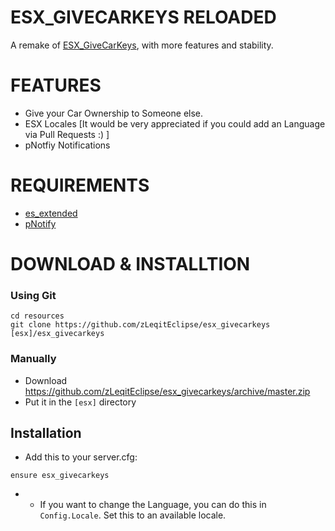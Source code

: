 # ESX_GIVECARKEYS RELOADED

A remake of [ESX_GiveCarKeys](https://github.com/c0deina/ESX_GiveCarKeys), with more features and stability.

# FEATURES
* Give your Car Ownership to Someone else.
* ESX Locales [It would be very appreciated if you could add an Language via Pull Requests :) ]
* pNotfiy Notifications

# REQUIREMENTS
* [es_extended](https://github.com/esx-framework/es_extended)
* [pNotify](https://github.com/Nick78111/pNotify)

# DOWNLOAD & INSTALLTION

### Using Git

```
cd resources
git clone https://github.com/zLeqitEclipse/esx_givecarkeys [esx]/esx_givecarkeys
```
### Manually
- Download https://github.com/zLeqitEclipse/esx_givecarkeys/archive/master.zip
- Put it in the `[esx]` directory

## Installation
- Add this to your server.cfg:

```
ensure esx_givecarkeys
```

-  * If you want to change the Language, you can do this in `Config.Locale`. Set this to an available locale.